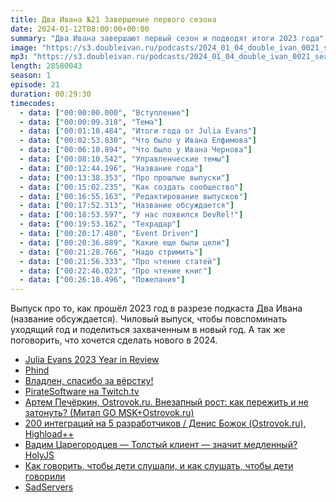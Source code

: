 ```yaml
---
title: Два Ивана №21 Завершение первого сезона
date: 2024-01-12T08:00:00+00:00
summary: "Два Ивана завершают первый сезон и подводят итоги 2023 года"
image: "https://s3.doubleivan.ru/podcasts/2024_01_04_double_ivan_0021_season_finale.jpg"
mp3: "https://s3.doubleivan.ru/podcasts/2024_01_04_double_ivan_0021_season_finale.mp3"
length: 28580043
season: 1
episode: 21
duration: 00:29:30
timecodes:
  - data: ["00:00:00.000", "Вступление"]
  - data: ["00:00:09.318", "Тема"]
  - data: ["00:01:10.484", "Итоги года от Julia Evans"]
  - data: ["00:02:53.830", "Что было у Ивана Елфимова"]
  - data: ["00:06:10.894", "Что было у Ивана Чернова"]
  - data: ["00:08:10.542", "Управленческие темы"]
  - data: ["00:12:44.196", "Название года"]
  - data: ["00:13:38.353", "Про прошлые выпуски"]
  - data: ["00:15:02.235", "Как создать сообщество"]
  - data: ["00:16:55.163", "Редактирование выпусков"]
  - data: ["00:17:52.313", "Название обсуждается"]
  - data: ["00:18:53.597", "У нас появился DevRel!"]
  - data: ["00:19:53.162", "Техрадар"]
  - data: ["00:20:17.480", "Event Driven"]
  - data: ["00:20:36.889", "Какие еще были цели"]
  - data: ["00:21:28.766", "Надо стримить"]
  - data: ["00:21:56.333", "Про чтение статей"]
  - data: ["00:22:46.023", "Про чтение книг"]
  - data: ["00:26:18.496", "Пожелания"]
---
```


Выпуск про то, как прошёл 2023 год в разрезе подкаста Два Ивана (название обсуждается). Чиловый выпуск, чтобы повспоминать уходящий год и поделиться захваченным в новый год. А так же поговорить, что хочется сделать нового в 2024.

<!-- links -->

- [Julia Evans 2023 Year in Review](https://jvns.ca/blog/2023/12/31/2023--year-in-review/)
- [Phind](https://phind.com)
- [Владлен, спасибо за вёрстку!](https://twitter.com/webholt)
- [PirateSoftware на Twitch.tv](https://www.twitch.tv/piratesoftware)
- [Артем Печёркин, Ostrovok.ru. Внезапный рост: как пережить и не затонуть? (Митап GO MSK+Ostrovok.ru)](https://www.youtube.com/watch?v=-To1OS2CE1Q)
- [200 интеграций на 5 разработчиков / Денис Божок (Ostrovok.ru), Highload++](https://www.youtube.com/watch?v=veuqWWrYEAc)
- [Вадим Царегородцев — Толстый клиент — значит медленный? HolyJS](https://www.youtube.com/watch?v=9GFFO0lA1r8)
- [Как говорить, чтобы дети слушали, и как слушать, чтобы дети говорили](https://www.litres.ru/book/adel-faber/kak-govorit-chtoby-deti-slushali-i-kak-slushat-chtoby-deti-govo-5806860/)
- [SadServers](https://sadservers.com/)
